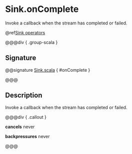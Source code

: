 # Sink.onComplete

Invoke a callback when the stream has completed or failed.

@ref[Sink operators](../index.md#sink-operators)

@@@div { .group-scala }

## Signature

@@signature [Sink.scala](/akka-stream/src/main/scala/akka/stream/scaladsl/Sink.scala) { #onComplete }

@@@

## Description

Invoke a callback when the stream has completed or failed.


@@@div { .callout }

**cancels** never

**backpressures** never

@@@


